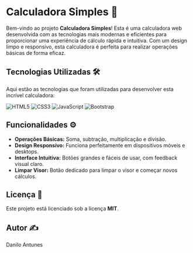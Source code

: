 # Calculadora Simples 🧮

Bem-vindo ao projeto **Calculadora Simples**! Esta é uma calculadora web desenvolvida com as tecnologias mais modernas e eficientes para proporcionar uma experiência de cálculo rápida e intuitiva. Com um design limpo e responsivo, esta calculadora é perfeita para realizar operações básicas de forma eficaz.

## Tecnologias Utilizadas 🛠️

Aqui estão as tecnologias que foram utilizadas para desenvolver esta incrível calculadora:

![HTML5](https://img.shields.io/badge/HTML5-E34F26?style=for-the-badge&logo=html5&logoColor=white)
![CSS3](https://img.shields.io/badge/CSS3-1572B6?style=for-the-badge&logo=css3&logoColor=white)
![JavaScript](https://img.shields.io/badge/JavaScript-F7DF1E?style=for-the-badge&logo=javascript&logoColor=black)
![Bootstrap](https://img.shields.io/badge/Bootstrap-563D7C?style=for-the-badge&logo=bootstrap&logoColor=white)

## Funcionalidades ⚙️

- **Operações Básicas:** Soma, subtração, multiplicação e divisão.
- **Design Responsivo:** Funciona perfeitamente em dispositivos móveis e desktops.
- **Interface Intuitiva:** Botões grandes e fáceis de usar, com feedback visual claro.
- **Limpar Visor:** Botão dedicado para limpar o visor e começar novos cálculos.

## Licença 📜

Este projeto está licenciado sob a licença **MIT**.

## Autor ✍️
Danilo Antunes